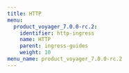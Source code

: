 ```yaml
---
title: HTTP
menu:
  product_voyager_7.0.0-rc.2:
    identifier: http-ingress
    name: HTTP
    parent: ingress-guides
    weight: 10
menu_name: product_voyager_7.0.0-rc.2
---
```

